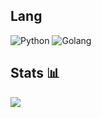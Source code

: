 ## Lang

![Python](https://img.shields.io/badge/-Python-%230075a8?logo=python&logoColor=white&style=flat-square) ![Golang](https://img.shields.io/badge/-Golang-%230075a8?logo=golang&logoColor=white&style=flat-square)

## Stats 📊
<img src="https://github-readme-stats.vercel.app/api?username=north-developers&show_icons=true&count_private=true">
